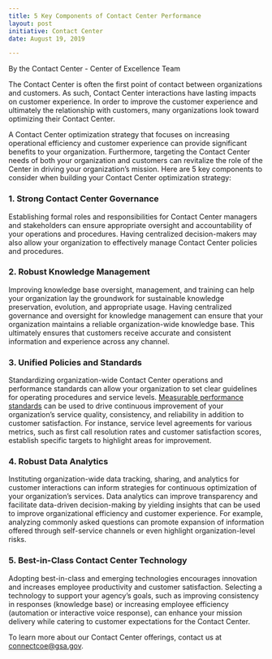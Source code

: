 ```yaml
---
title: 5 Key Components of Contact Center Performance
layout: post
initiative: Contact Center
date: August 19, 2019

---
```

By the Contact Center - Center of Excellence Team

The Contact Center is often the first point of contact between organizations and customers. As such, Contact Center 
interactions have lasting impacts on customer experience. In order to improve the customer experience and ultimately the 
relationship with customers, many organizations look toward optimizing their Contact Center. 

A Contact Center optimization strategy that focuses on increasing operational efficiency and customer experience can provide significant benefits to your organization. Furthermore, targeting the Contact Center needs of both your organization and customers can revitalize the role of the Center in driving your organization’s mission. Here are 5 key components to consider when building your Contact Center optimization strategy: 

<h3>1. Strong Contact Center Governance</h3>

Establishing formal roles and responsibilities for Contact Center managers and stakeholders can ensure appropriate oversight 
and accountability of your operations and procedures. Having centralized decision-makers may also allow your organization to 
effectively manage Contact Center policies and procedures.

<h3>2. Robust Knowledge Management</h3>

Improving knowledge base oversight, management, and training can help your organization lay the groundwork for sustainable 
knowledge preservation, evolution, and appropriate usage. Having centralized governance and oversight for knowledge management 
can ensure that your organization maintains a reliable organization-wide knowledge base. This ultimately ensures that 
customers receive accurate and consistent information and experience across any channel. 

<h3>3. Unified Policies and Standards</h3>
Standardizing organization-wide Contact Center operations and performance standards can allow your organization to set clear 
guidelines for operating procedures and service levels. <a href="https://coe.gsa.gov/2019/05/28/cc-update-2.html">Measurable performance standards</a> can be used to drive continuous improvement of your organization’s service quality, consistency, 
and reliability in addition to customer satisfaction. For instance, service level agreements for various metrics, such as first call resolution rates and customer satisfaction scores, establish specific targets to highlight areas for improvement. 

<h3>4. Robust Data Analytics</h3>

Instituting organization-wide data tracking, sharing, and analytics for customer interactions can inform strategies for 
continuous optimization of your organization’s services. Data analytics can improve transparency and facilitate data-driven 
decision-making by yielding insights that can be used to improve organizational efficiency and customer experience. For 
example, analyzing commonly asked questions can promote expansion of information offered through self-service channels or 
even highlight organization-level risks. 

<h3>5. Best-in-Class Contact Center Technology</h3>

Adopting best-in-class and emerging technologies encourages innovation and increases employee productivity and customer 
satisfaction. Selecting a technology to support your agency’s goals, such as improving consistency in responses 
(knowledge base) or increasing employee efficiency (automation or interactive voice response), can enhance your mission 
delivery while catering to customer expectations for the Contact Center.

To learn more about our Contact Center offerings, contact us at <a href="mailto:connectcoe@gsa.gov">connectcoe@gsa.gov</a>. 
